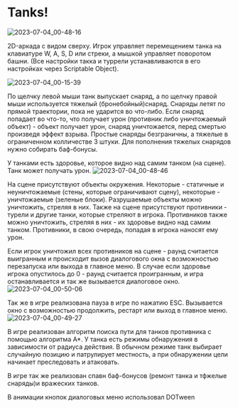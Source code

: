 # Tanks!

![2023-07-04_00-48-16](https://github.com/Dogmaruz/Tanks/assets/113841091/d0655c9b-5e13-43e2-8bbf-52dfe9c3966e)

2D-аркада с видом сверху. Игрок управляет перемещением танка на клавиатуре W, A, S, D или стреки, а мышкой управляет поворотом башни. (Все настройки такка и туррели устанавливаются в его настройках через Scriptable Object).

![2023-07-04_00-15-39](https://github.com/Dogmaruz/Tanks/assets/113841091/80fc2c04-1cc0-4faf-88ad-daeba8e80f30)


По щелчку левой мыши танк выпускает снаряд, а по щелчку правой мыши используется тяжелый (бронебойный)снаряд. Снаряды летят по прямой траектории, пока не ударится во что-либо. Если снаряд попадает во что-то, что получает урон (противник либо уничтожаемый объект) - объект получает урон, снаряд уничтожается, перед смертью произведя эффект взрыва. Простые снаряды безграничны, а тяжелые в ограниченном колличестве 3 штуки. Для пополнения тяжелых снарядов нужно собирать баф-бонусы.

У танками есть здоровье, которое видно над самим танком (на сцене). Танк может получать урон. ![2023-07-04_00-48-46](https://github.com/Dogmaruz/Tanks/assets/113841091/82d80d63-2ed2-483a-8655-c2bbf78b78e7)


На сцене присутствуют объекты окружения. Некоторые - статичные и неуничтожаемые (стены, которые ограничивают сцену), некоторые - уничтожаемые (зеленые блоки). Разрушаемые объекты можно уничтожить, стреляя в них. Также на сцене присутствуют противники - турели и другие танки, которые стреляют в игрока. Противников также можно уничтожить, стреляя в них - их здоровье видно над самим танком. Противники, в свою очередь, попадая в игрока наносят ему урон.

Если игрок уничтожил всех противников на сцене - раунд считается выигранным и происходит вызов диалогового окна с возможностью перезапуска или выхода в главное меню. В случае если здоровье игрока опустилось до 0 - раунд считается проигранным, и игра останавливается и так же вызывается диалоговое окно.
![2023-07-04_00-50-06](https://github.com/Dogmaruz/Tanks/assets/113841091/6a870fdc-c494-46b8-b6e7-1d360a8384d4)

Так же в игре реализована пауза в игре по нажатию ESC. Вызывается окно с возможностью продолжить, рестарт или выход в главное меню.
![2023-07-04_00-49-27](https://github.com/Dogmaruz/Tanks/assets/113841091/cdcbd2e3-f1ac-405f-96d9-fc57d6edad2f)

В игре реализован алгоритм поиска пути для танков противника с помощью алгоритма A*. У танка есть режимы обнаружения в зависимости от радиуса действия. В обычном режиме танк выбирает случайную позицию и патрулирует местность, а при обнаружении цели начинает преследовать и атаковать.

В игре так же реализован спавн баф-бонусов (ремонт танка и тфжелые снаряды)и вражеских танков.

В анимации кнопок диалоговых меню использовал DOTween
